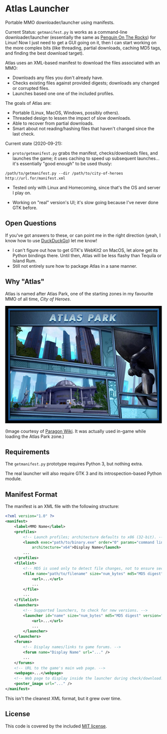 # Atlas Launcher

Portable MMO downloader/launcher using manifests.

Current Status: `getmanifest.py` is works as a command-line downloader/launcher
(essentially the same as
[Penguin On The Rocks](https://github.com/warpshotcoh/penguinrocks)) for
Linux! Now I just need to get a GUI going on it, then I can start working on
the more complex bits (like threading, partial downloads, caching MD5 tags,
and finding the best download target).

Atlas uses an XML-based manifest to download the files associated with an MMO:

* Downloads any files you don't already have.
* Checks existing files against provided digests; downloads any changed or
  corrupted files.
* Launches based one one of the included profiles.

The goals of Atlas are:

* Portable (Linux, MacOS, Windows, possibly others).
* Threaded design to lessen the impact of slow downloads.
* Able to recover from partial downloads.
* Smart about not reading/hashing files that haven't changed since the last
  check.

Current state (2020-09-21):

* `proto/getmanifest.py` grabs the manifest, checks/downloads files, and
  launches the game; it uses caching to speed up subsequent launches... it's
  essentially "good enough" to be used thusly:

```
/path/to/getmanifest.py --dir /path/to/city-of-heroes http://url.for/manifest.xml
```

* Tested only with Linux and Homecoming, since that's the OS and server I play
  on.

* Working on "real" version's UI; it's slow going because I've never done GTK
  before.

## Open Questions

If you've got answers to these, or can point me in the right direction (yeah,
I know how to use [DuckDuckGo](https://duckduckgo.com/)) let me know!

* I can't figure out how to get GTK's WebKit2 on MacOS, let alone get its
  Python bindings there. Until then, Atlas will be less flashy than Tequila or
  Island Rum.
* Still not entirely sure how to package Atlas in a sane manner.

## Why "Atlas"

Atlas is named after Atlas Park, one of the starting zones in my favourite
MMO of all time, _City of Heroes_.

![Atlas Park splash screen](Splash_AtlasPark.jpg)

(Image courtesy of
[Paragon Wiki](https://archive.paragonwiki.com/wiki/Main_Page). It was
actually used in-game while loading the Atlas Park zone.)

## Requirements

The `getmanifest.py` prototype requires Python 3, but nothing extra.

The real launcher will also require GTK 3 and its introspection-based Python
module.

## Manifest Format

The manifest is an XML file with the following structure:

```xml
<?xml version="1.0" ?>
<manifest>
    <label>MMO Name</label>
    <profiles>
        <!-- Launch profiles; architecture defaults to x86 (32-bit). -->
        <launch exec="path/to/binary.exe" order="0" params="command line args"
            architecture="x64">Display Name</launch>
        ...
    </profiles>
    <filelist>
        <!-- MD5 is used only to detect file changes, not to ensure security. -->
        <file name="path/to/filename" size="num_bytes" md5="MD5 digest">
            <url>...</url>
            ...
        </file>
        ...
    </filelist>
    <launchers>
        <!-- Supported launchers, to check for new versions. -->
        <launcher id="name" size="num_bytes" md5="MD5 digest" version="version_string">
            <url>...</url>
            ...
        </launcher>
    </launchers>
    <forums>
        <!-- Display names/links to game forums. -->
        <forum name="Display Name" url="..." />
        ...
    </forums>
    <!-- URL to the game's main web page. -->
    <webpage>...</webpage>
    <!-- Web page to display inside the launcher during check/download. -->
    <poster_image url="..." />
</manifest>
```

This isn't the cleanest XML format, but it grew over time.

## License

This code is covered by the included [MIT license](LICENSE).
